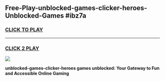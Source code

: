 
## Free-Play-unblocked-games-clicker-heroes-Unblocked-Games #ibz7a
<h3>
<a href="https://news.freeplayer.one?title=unblocked-games-clicker-heroes&ref=8M">CLICK TO PLAY</a></h3>
<hr>

<h3>
<a href="https://news.freeplayer.one?title=unblocked-games-clicker-heroes&ref=8M">CLICK 2 PLAY</a>
  
</h3>

<a href="https://news.freeplayer.one?title=unblocked-games-clicker-heroes&ref=8M"><img src="https://clearcache.store/games.png"></a>


**unblocked-games-clicker-heroes games unblocked: Your Gateway to Fun and Accessible Online Gaming**
